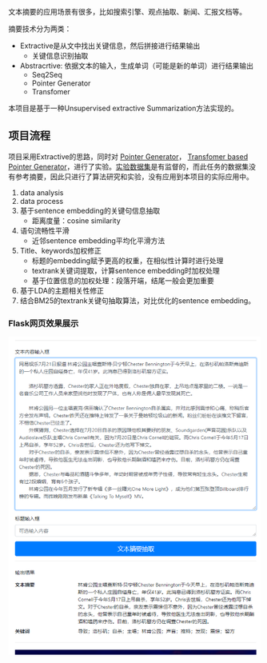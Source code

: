 

文本摘要的应用场景有很多，比如搜索引擎、观点抽取、新闻、汇报文档等。

摘要技术分为两类：

- Extractive是从文中找出关键信息，然后拼接进行结果输出
    - 关键信息识别抽取
- Abstracrtive: 依据文本的输入，生成单词（可能是新的单词）进行结果输出
    - Seq2Seq
    - Pointer Generator
    - Transfomer

本项目是基于一种Unsupervised extractive Summarization方法实现的。



## 项目流程

项目采用Extractive的思路，同时对 [Pointer Generator](pointer/)， [Transfomer based Pointer Generator](pointer/transformer)，进行了实验。[实验数据集](https://github.com/wonderfulsuccess/chinese_abstractive_corpus)是有监督的，而此任务的数据集没有参考摘要，因此只进行了算法研究和实验，没有应用到本项目的实际应用中。

1. data analysis
1. data process
1. 基于sentence embedding的关键句信息抽取
    - 距离度量：cosine similarity
1. 语句流畅性平滑
    - 近邻sentence embedding平均化平滑方法
1. Title、keywords加权修正
    - 标题的embedding赋予更高的权重，在相似性计算时进行处理
    - textrank关键词提取，计算sentence embedding时加权处理
    - 基于位置信息的加权处理：段落开端，结尾一般会更加重要
1. 基于LDA的主题相关性修正
7. 结合BM25的textrank关键句抽取算法，对比优化的sentence embedding。



### Flask网页效果展示

![image-20200513195011660](README.assets/image-20200513195011660.png)